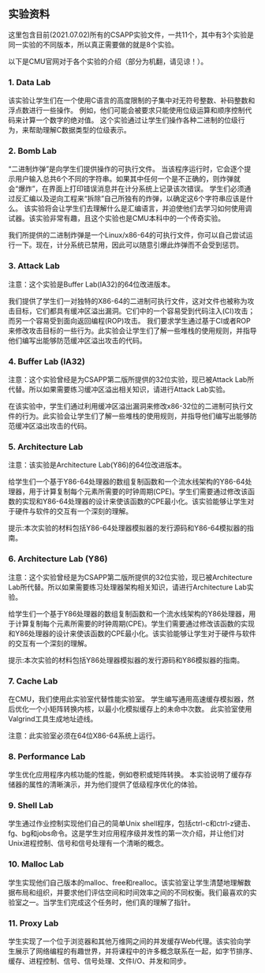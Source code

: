 ## 实验资料

这里包含目前(2021.07.02)所有的CSAPP实验文件，一共11个，其中有3个实验是同一实验的不同版本，所以真正需要做的就是8个实验。

以下是CMU官网对于各个实验的介绍（部分为机翻，请见谅！）。

### 1. Data Lab

该实验让学生们在一个使用C语言的高度限制的子集中对无符号整数、补码整数和浮点数进行一些操作。
例如，他们可能会被要求只能使用位级运算和顺序控制代码来计算一个数字的绝对值。
这个实验通过让学生们操作各种二进制的位级行为，来帮助理解C数据类型的位级表示。

### 2. Bomb Lab

“二进制炸弹”是向学生们提供操作的可执行文件。
当该程序运行时，它会逐个提示用户输入总共6个不同的字符串。如果其中任何一个是不正确的，则炸弹就会“爆炸”，在界面上打印错误消息并在计分系统上记录该次错误。
学生们必须通过反汇编以及逆向工程来“拆除”自己所独有的炸弹，以确定这6个字符串应该是什么。
该实验将会让学生们去理解什么是汇编语言，并迫使他们去学习如何使用调试器。该实验非常有趣，且这个实验也是CMU本科中的一个传奇实验。

我们所提供的二进制炸弹是一个Linux/x86-64的可执行文件，你可以自己尝试运行一下。现在，计分系统已禁用，因此可以随意引爆此炸弹而不会受到惩罚。

### 3. Attack Lab

注意：这个实验是Buffer Lab(IA32)的64位改进版本。

我们提供了学生们一对独特的X86-64的二进制可执行文件，这对文件也被称为攻击目标，它们都具有缓冲区溢出漏洞。它们中的一个容易受到代码注入(CI)攻击；而另一个容易受到面向返回编程(ROP)攻击。 
我们要求学生通过基于CI或者ROP来修改攻击目标的一些行为。此实验会让学生们了解一些堆栈的使用规则，并指导他们编写出能够防范缓冲区溢出攻击的代码。

### 4. Buffer Lab (IA32)

注意：这个实验曾经是为CSAPP第二版所提供的32位实验，现已被Attack Lab所代替。所以如果需要练习缓冲区溢出相关知识，请进行Attack Lab实验。

在该实验中，学生们通过利用缓冲区溢出漏洞来修改x86-32位的二进制可执行文件的行为。此实验会让学生们了解一些堆栈的使用规则，并指导他们编写出能够防范缓冲区溢出攻击的代码。

### 5. Architecture Lab

注意：该实验是Architecture Lab(Y86)的64位改进版本。

给学生们一个基于Y86-64处理器的数组复制函数和一个流水线架构的Y86-64处理器，用于计算复制每个元素所需要的时钟周期(CPE)。学生们需要通过修改该函数的实现和Y86-64处理器的设计来使该函数的CPE最小化。该实验能够让学生对于硬件与软件的交互有一个深刻的理解。

提示:本次实验的材料包括Y86-64处理器模拟器的发行源码和Y86-64模拟器的指南。

### 6. Architecture Lab (Y86)

注意：这个实验曾经是为CSAPP第二版所提供的32位实验，现已被Architecture Lab所代替。所以如果需要练习处理器架构相关知识，请进行Architecture Lab实验。

给学生们一个基于Y86处理器的数组复制函数和一个流水线架构的Y86处理器，用于计算复制每个元素所需要的时钟周期(CPE)。学生们需要通过修改该函数的实现和Y86处理器的设计来使该函数的CPE最小化。该实验能够让学生对于硬件与软件的交互有一个深刻的理解。

提示:本次实验的材料包括Y86处理器模拟器的发行源码和Y86模拟器的指南。

### 7. Cache Lab

在CMU，我们使用此实验室代替性能实验室。 学生编写通用高速缓存模拟器，然后优化一个小矩阵转换内核，以最小化模拟缓存上的未命中次数。 此实验室使用Valgrind工具生成地址迹线。

注意：此实验室必须在64位X86-64系统上运行。

### 8. Performance Lab

学生优化应用程序内核功能的性能，例如卷积或矩阵转换。 本实验说明了缓存存储器的属性的清晰演示，并为他们提供了低级程序优化的体验。

### 9. Shell Lab

学生通过作业控制实现他们自己的简单Unix shell程序，包括ctrl-c和ctrl-z键击、fg、bg和jobs命令。这是学生对应用程序级并发性的第一次介绍，并让他们对Unix进程控制、信号和信号处理有一个清晰的概念。

### 10. Malloc Lab

学生实现他们自己版本的malloc、free和realloc。该实验室让学生清楚地理解数据布局和组织，并要求他们评估空间和时间效率之间的不同权衡。我们最喜欢的实验室之一。当学生们完成这个任务时，他们真的理解了指针。

### 11. Proxy Lab

学生实现了一个位于浏览器和其他万维网之间的并发缓存Web代理。该实验向学生展示了网络编程的有趣世界，并将课程中的许多概念联系在一起，如字节排序、缓存、进程控制、信号、信号处理、文件I/O、并发和同步。